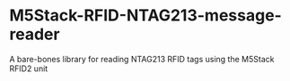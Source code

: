 # M5Stack-RFID-NTAG213-message-reader
A bare-bones library for reading NTAG213 RFID tags using the M5Stack RFID2 unit
